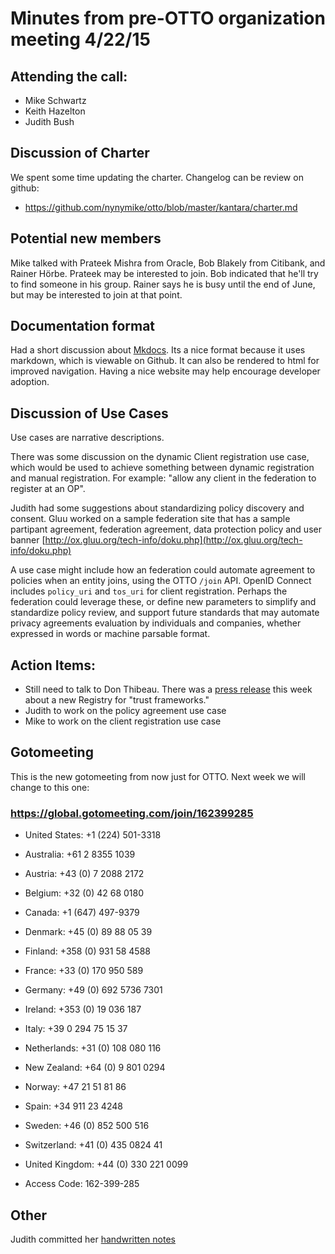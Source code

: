 # Minutes from pre-OTTO organization meeting 4/22/15

## Attending the call:
- Mike Schwartz
- Keith Hazelton
- Judith Bush

## Discussion of Charter

We spent some time updating the charter. Changelog can be review on github:
- https://github.com/nynymike/otto/blob/master/kantara/charter.md

## Potential new members

Mike talked with Prateek Mishra from Oracle, Bob Blakely from Citibank, and Rainer Hörbe.
Prateek may be interested to join. Bob indicated that he'll try to find someone in his group.
Rainer says he is busy until the end of June, but may be interested to join at that point.

## Documentation format

Had a short discussion about [Mkdocs](http://www.mkdocs.org). Its a nice format because it uses markdown, which is viewable
on Github. It can also be rendered to html for improved navigation. Having a nice website may help
encourage developer adoption.

## Discussion of Use Cases

Use cases are narrative descriptions. 

There was some discussion on the dynamic Client registration use case, which would be 
used to achieve something between dynamic registration and manual registration. For example:
"allow any client in the federation to register at an OP".

Judith had some suggestions about standardizing policy discovery and consent. Gluu worked 
on a sample federation site that has a sample partipant agreement, federation agreement, 
data protection policy and user banner [http://ox.gluu.org/tech-info/doku.php](http://ox.gluu.org/tech-info/doku.php)
 
A use case might include how an federation could automate agreement to policies 
when an entity joins, using the OTTO `/join` API. OpenID Connect includes  `policy_uri` and 
`tos_uri` for client registration. Perhaps the federation could leverage these, or define new
parameters to simplify and standardize policy review, and support future standards that 
may automate privacy agreements evaluation by individuals and companies, whether 
expressed in words or machine parsable format.

## Action Items:
- Still need to talk to Don Thibeau. There was a [press release](http://gluu.co/oixnet) this week 
  about a new Registry for "trust frameworks."
- Judith to work on the policy agreement use case
- Mike to work on the client registration use case

## Gotomeeting

This is the new gotomeeting from now just for OTTO. Next week we will change to this one:

### https://global.gotomeeting.com/join/162399285

- United States: +1 (224) 501-3318
- Australia: +61 2 8355 1039
- Austria: +43 (0) 7 2088 2172
- Belgium: +32 (0) 42 68 0180
- Canada: +1 (647) 497-9379
- Denmark: +45 (0) 89 88 05 39
- Finland: +358 (0) 931 58 4588
- France: +33 (0) 170 950 589
- Germany: +49 (0) 692 5736 7301
- Ireland: +353 (0) 19 036 187
- Italy: +39 0 294 75 15 37
- Netherlands: +31 (0) 108 080 116
- New Zealand: +64 (0) 9 801 0294
- Norway: +47 21 51 81 86
- Spain: +34 911 23 4248
- Sweden: +46 (0) 852 500 516
- Switzerland: +41 (0) 435 0824 41
- United Kingdom: +44 (0) 330 221 0099

- Access Code: 162-399-285

## Other

Judith committed her [handwritten notes](./003-otto_notes_jeb-4-22-15.pdf)
